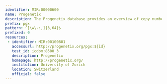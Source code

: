 ```yaml
---
identifier: MIR:00000600
name: Progenetix
description: The Progenetix database provides an overview of copy number abnormalities in human cancer from currently 32317 array and chromosomal Comparative Genomic Hybridization (CGH) experiments, as well as Whole Genome or Whole Exome Sequencing (WGS, WES) studies. The cancer profile data in Progenetix was curated from 1026 articles and represents 364 different cancer types, according to the International classification of Diseases in Oncology (ICD-O).
prefix: pgx
pattern: ^[\w\-:,]{3,64}$
prefixed: 0
resources:
 - identifier: MIR:00100801
   accessurl: http://progenetix.org/pgx:${id}
   test_id: icdom:8500_3
   description: Progenetix
   homepage: http://progenetix.org/
   institution: University of Zurich
   location: Switzerland
   official: false
---
```


